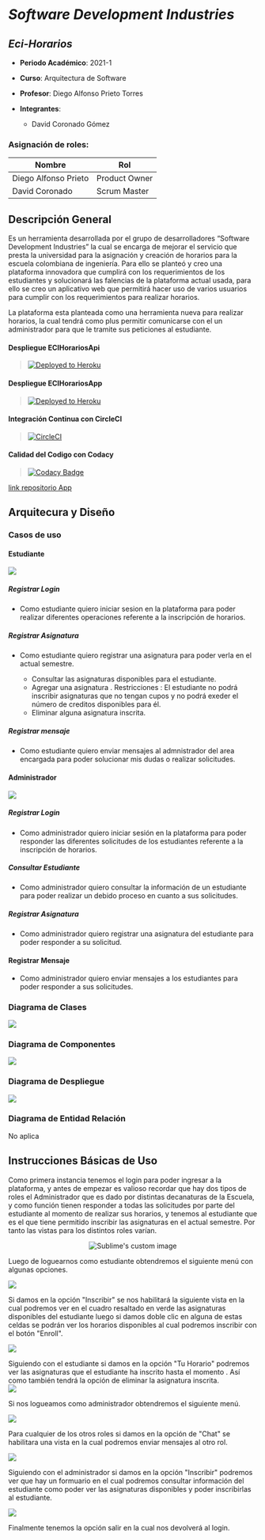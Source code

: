 # ***Software Development Industries***
## ***Eci-Horarios***

  - **Periodo Académico**: 2021-1
  - **Curso**: Arquitectura de Software
  - **Profesor**: Diego Alfonso Prieto Torres
  
  
- **Integrantes**:
  - David Coronado Gómez
 

### Asignación de roles:
|     Nombre    |     Rol         |
|--------------|------------- |
|Diego Alfonso Prieto	|Product Owner    |
|David Coronado	|Scrum Master    |

 

 
  ## Descripción General
 
Es un herramienta desarrollada por el grupo de desarrolladores “Software Development Industries” la cual se encarga de mejorar el servicio que presta la universidad para la asignación y creación de horarios para la escuela colombiana de ingeniería. Para ello se planteó y creo una plataforma innovadora que cumplirá con los requerimientos de los estudiantes y solucionará las falencias de la plataforma actual usada, para ello se creo un aplicativo web que permitirá hacer uso de varios usuarios para cumplir con los requerimientos para realizar horarios. 

La plataforma esta planteada como una herramienta nueva para realizar horarios, la cual tendrá como plus  permitir comunicarse con el un administrador para que le tramite sus peticiones al estudiante.



#### Despliegue  ECIHorariosApi
>[![Deployed to Heroku](https://www.herokucdn.com/deploy/button.png)](https://ecihorarios.herokuapp.com) 

#### Despliegue  ECIHorariosApp 
>[![Deployed to Heroku](https://www.herokucdn.com/deploy/button.png)](https://ecihorariosapp.herokuapp.com) 

#### Integración Continua con CircleCI
>[![CircleCI](https://circleci.com/gh/The-Developers-Eci/2020-2-PROYCVDS-THE_DEVELOPERS_ECI.svg?style=svg)](https://app.circleci.com/pipelines/github/davinchicoronado/proyect)



#### Calidad del Codigo con Codacy

>[![Codacy Badge](https://app.codacy.com/project/badge/Grade/b62c449e43f24a86803f524a67d373ea)](https://app.codacy.com/gh/Software-Development-Industries/ECI-Horarios/dashboard)

[link repositorio App](https://github.com/davinchicoronado/ECIHorarios-App)

## **Arquitecura y Diseño**
### Casos de uso  

####  Estudiante 
![](Img/Diagramas/casodeusoest.png) 

##### Registrar Login 
* Como estudiante quiero iniciar sesion en la plataforma para poder realizar diferentes operaciones referente a la inscripción de horarios.
   
##### Registrar Asignatura 

* Como estudiante quiero registrar una asignatura para poder verla en el actual semestre. 

  - Consultar las asignaturas disponibles para el estudiante. 
  - Agregar una asignatura . Restricciones : El estudiante no podrá inscribir asignaturas que no tengan cupos y no podrá exeder el número de creditos disponibles para        él.
  - Eliminar alguna asignatura inscrita.

##### Registrar mensaje 
* Como estudiante quiero enviar mensajes al admnistrador del area encargada para poder solucionar mis dudas o realizar solicitudes. 

####  Administrador 
![](Img/Diagramas/casodeusoadmin.png) 

##### Registrar Login 
* Como administrador quiero iniciar sesión en la plataforma para poder responder las  diferentes solicitudes de los estudiantes referente a la inscripción de horarios. 

##### Consultar Estudiante 
* Como administrador quiero consultar la información de un estudiante para poder realizar un debido proceso en cuanto a sus solicitudes.

##### Registrar Asignatura 
* Como administrador quiero registrar una asignatura del estudiante para poder responder a su solicitud. 

#### Registrar Mensaje 
* Como administrador quiero enviar mensajes a los estudiantes para poder responder a sus solicitudes. 

### Diagrama de Clases
![](Img/Diagramas/ClassDiagramECIHorarios.png)

### Diagrama de Componentes 
![](Img/Diagramas/ComponentDiagramECIHorarios.png) 

### Diagrama de Despliegue 
![](Img/Diagramas/DeploymentDiagramECIHorarios.png) 

### Diagrama de Entidad Relación
No aplica

## Instrucciones Básicas de Uso 
Como primera instancia tenemos el login para poder ingresar a la plataforma, y antes de empezar es valioso recordar que hay dos tipos de roles el Administrador que es dado por distintas decanaturas de la Escuela, y como función tienen responder a todas las solicitudes por parte del estudiante al momento de realizar sus horarios, y tenemos al estudiante que es el que tiene permitido inscribir las asignaturas en el actual semestre. Por tanto las vistas para los distintos roles varían. 

 <p align="center">
    <img src="https://github.com/davinchicoronado/proyect/blob/logicalLayer/Img/login.png?raw=true" alt="Sublime's custom image"/>
  </p>

Luego de loguearnos como estudiante obtendremos el siguiente menú con algunas opciones.  

![](Img/menuestudiante.png) 

Si damos en la opción "Inscribir" se nos habilitará la siguiente vista en la cual podremos ver en el cuadro resaltado en verde las asignaturas disponibles del estudiante luego si damos doble clic en alguna de estas celdas se podrán ver los horarios disponibles al cual podremos inscribir con el botón "Enroll".  

![](Img/inscribirestudiante.png)

Siguiendo con el estudiante si damos en la opción "Tu Horario" podremos ver las asignaturas que el estudiante ha inscrito hasta el momento .  Así como también tendrá la opción de eliminar la asignatura inscrita.  
![](Img/horarioestudiante.png) 

Si nos logueamos como administrador obtendremos el siguiente menú.

![](Img/menuadmin.png)  

Para cualquier de los otros roles si damos en la opción de "Chat" se habilitara una vista en la cual podremos enviar mensajes al otro rol. 

![](Img/chat.png)  

Siguiendo con el administrador si damos en la opción "Inscribir"  podremos ver que hay un formuario en el cual podremos consultar información del estudiante como poder ver las asignaturas disponibles y poder inscribirlas al estudiante.

![](Img/inscribiradmin.png)  

Finalmente tenemos la opción salir en la cual nos devolverá al login.


       

